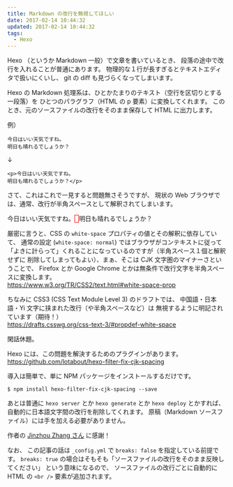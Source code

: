 ```yaml
---
title: Markdown の改行を無視してほしい
date: 2017-02-14 10:44:32
updated: 2017-02-14 10:44:32
tags:
  - Hexo
---
```

Hexo （というか Markdown 一般）で文章を書いているとき、
段落の途中で改行を入れることが普通にあります。
物理的な１行が長すぎるとテキストエディタで扱いにくいし、
git の diff も見づらくなってしまいます。

Hexo の Markdown 処理系は、ひとかたまりのテキスト（空行を区切りとする一段落）を
ひとつのパラグラフ（HTML の p 要素）に変換してくれます。
このとき、元のソースファイルの改行をそのまま保存して HTML に出力します。

例）

```
今日はいい天気ですね。
明日も晴れるでしょうか？
```

↓

```
<p>今日はいい天気ですね。
明日も晴れるでしょうか？</p>
```

さて、これはこれで一見すると問題無さそうですが、
現状の Web ブラウザでは、通常、改行が半角スペースとして解釈されてしまいます。

<pre>今日はいい天気ですね。<span style="border: 1px solid Red">&nbsp;</span>明日も晴れるでしょうか？</pre>

厳密に言うと、CSS の `white-space` プロパティの値とその解釈に依存していて、
通常の設定 (`white-space: normal`) ではブラウザがコンテキストに従って
「よきに計らって」くれることになっているのですが（半角スペース１個と解釈せずに
削除してしまってもよい）、まぁ、そこは CJK 文字圏のマイナーさということで、
Firefox とか Google Chrome とかは無条件で改行文字を半角スペースに変換します。    
https://www.w3.org/TR/CSS2/text.html#white-space-prop

ちなみに CSS3 (CSS Text Module Level 3) のドラフトでは、
中国語・日本語・Yi 文字に挟まれた改行（や半角スペースなど）は
無視するように明記されています（期待！）    
https://drafts.csswg.org/css-text-3/#propdef-white-space

閑話休題。

Hexo には、この問題を解決するためのプラグインがあります。    
https://github.com/lotabout/hexo-filter-fix-cjk-spacing

導入は簡単で、単に NPM パッケージをインストールするだけです。

```bash-prompt
$ npm install hexo-filter-fix-cjk-spacing --save
```

あとは普通に `hexo server` とか `hexo generate` とか `hexo deploy` とかすれば、
自動的に日本語文字間の改行を削除してくれます。
原稿（Markdown ソースファイル）には手を加える必要がありません。

作者の [Jinzhou Zhang さん](https://github.com/lotabout) に感謝！


なお、
この記事の話は `_config.yml` で `breaks: false` を指定している前提です。
`breaks: true` の場合はそもそも「ソースファイルの改行をそのまま反映してください」
という意味になるので、
ソースファイルの改行ごとに自動的に HTML の `<br />` 要素が追加されます。
